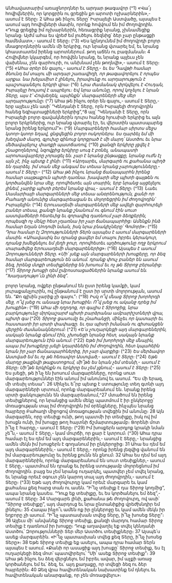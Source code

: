
Անհավատարիմ առաջնորդներ եւ արդար թագավոր
(^1) «Վա՜յ հովիվներին, որ կորցրին ու ցրեցին քո արոտի ոչխարներին»,- ասում է Տերը։ 2 Ահա թե ինչու Տերը՝ Իսրայելի
Աստվածը, այսպես է ասում այդ հովիվների մասին, որոնք հովվում են իմ ժողովրդին. «Դուք ցրեցիք իմ ոչխարներին,
հեռացրիք նրանց, չխնամեցիք նրանց։ Այժմ ահա ես վրեժ եմ լուծելու ձեզնից՝ ձեր չար ընթացքի համեմատ»,- ասում է
Տերը։
(^3) «Ես կընդունեմ իմ ժողովրդի բոլոր մնացորդներին ամեն մի երկրից, ուր նրանց վտարել եմ, եւ նրանց կհաստատեմ
իրենց արոտներում. թող աճեն ու բազմանան։ 4 Հովիվներ կկարգեմ, որ հովվեն նրանց, եւ նրանք այլեւս չեն վախենա, չեն
զարհուրի, ու անխնամ չեն թողնվի»,- ասում է Տերը։
(^5) _«Ահա օրեր են գալու,- ասում է Տերը,-
եւ ես Դավթի համար ծնունդ եմ տալու մի արդար շառավիղի,
որ թագավորելու է որպես արքա.
նա խելամիտ է լինելու,
իրավունք ու արդարություն է պաշտպանելու երկրի վրա։_
(^6) _Նրա ժամանակ փրկվելու է Հուդան,
Իսրայելը հույսով է ապրելու։
Եվ նրա անունը, որով կոչելու է նրան Տերը,
այս է՝ Հովսեդեկ, այսինքն՝ մարգարեների մեջ մեր արդարությունը։_
(^7) Ահա թե ինչու օրեր են գալու,- ասում է Տերը,- երբ այլեւս չեն ասի՝ “Կենդանի է Տերը, որն Իսրայելի ժողովրդին
հանեց եգիպտացիների երկրից”,^8 այլ՝ “Կենդանի է Տերը, որն Իսրայելի բոլոր զավակներին դուրս հանեց հյուսիսի
երկրից եւ այն բոլոր երկրներից, ուր նրանց վտարել էր, եւ վերստին պատսպարեց նրանց իրենց երկրում”»։
(^9) _Մարգարեների համար սիրտս մեջս կտոր-կտոր եղավ,
ցնցվեցին բոլոր ոսկորներս.
ես դարձել եմ մի խեղված մարդ,
գլուխը գինուց կորցրած է մի մարդ՝
Աստծու եւ նրա մեծավայելուչ փառքի պատճառով,_
(^10) _քանզի երկիրը լցվել է շնացողներով,
նզովքից երկիրը սուգ է բռնել,
անապատի արոտավայրերը չորացել են.
չար է նրանց ընթացքը,
նրանց ուժն էլ այն չէ, ինչ պետք է լինի։_
(^11) _«Արդարեւ, մարգարե ու քահանա պիղծ են դարձել.
իմ տան մեջ անգամ ես տեսա նրանց չարությունները,- ասում է Տերը։-_
(^12) _Ահա թե ինչու նրանց ճանապարհն իրենց համար սայթաքուն պիտի դառնա.
խավարի մեջ պիտի գայթեն ու կործանվեն նրա մեջ,
որովհետեւ այն տարին, երբ նրանց այցելելու լինեմ,
չարիք պիտի բերեմ նրանց վրա,-
ասում է Տերը։_
(^13) _Նաեւ Սամարիայի մարգարեների մեջ տեսա անօրենություն,
քանի որ Բահաղի անունից մարգարեացան
եւ մոլորեցրին իմ ժողովրդին՝ Իսրայելին։_
(^14) _Երուսաղեմի մարգարեների մեջ ավելի զարհուրելի բաներ տեսա,
քանզի նրանք շնանում ու գնում էին սուտ աստվածների հետեւից
եւ զորավիգ դառնում չար ձեռքերին,
որպեսզի ոչ մեկը հետ չդառնա իր չար ճանապարհից։
Ամենքն ինձ համար եղան Սոդոմի նման,
իսկ նրա բնակիչները՝ Գոմորի»։_
(^15) _Դրա համար էլ Զորությունների Տերն այսպես է ասում մարգարեների մասին.
«Ահավասիկ ես դրանց ցավեր եմ տալու իբրեւ կերակուր,
դրանց խմեցնելու եմ լեղի ջուր,
որովհետեւ պղծությունը ողջ երկրում տարածվեց Երուսաղեմի մարգարեներից»։_
(^16) _Այսպես է ասում Զորությունների Տերը.
«Մի՛ լսեք այն մարգարեների խոսքերը,
որ ձեզ համար մարգարեություն են անում.
դրանք փուչ բաներ են ասում ձեզ,
իրենց մտքի տեսիլքներից են խոսում
եւ ոչ թե Տիրոջ բերանից։_
(^17) _Տիրոջ խոսքի դեմ ըմբոստացածներին նրանք ասում են.
“Խաղաղությո՜ւն լինի ձեզ”._


բոլոր նրանց, ովքեր ընթանում են ըստ իրենց կամքի,
կամ յուրաքանչյուրին, ով ընթանում է ըստ իր սրտի մոլորության,
ասում են. “Քո գլխին չարիք չի գալու”։
(^18) _Իսկ ո՞վ մնաց Տիրոջ խորհրդի մեջ, ո՞վ լսեց ու անսաց նրա խոսքին։
Ո՞վ լսեց ու ականջ դրեց իմ խոսքին»։_
(^19) _Ահա մի դղրդոց, որ գալիս է Տիրոջից,
նրա բարկությունը մրրկաշարժ պիտի բարձրանա ամբարիշտների վրա, պիտի գա_
(^20) _Տիրոջ ցասումը եւ չնահանջի,
մինչեւ որ կատարի եւ հաստատի իր սրտի փափագը.
եւ դա պիտի իմանան ու գիտակցեն վերջին ժամանակներում։_
(^21) _«Ե՛ս չուղարկեցի այդ մարգարեներին,
սակայն նրանք գնում էին,
չխոսեցի նրանց հետ,
սակայն նրանք մարգարեություն էին անում։_
(^22) _Եթե իմ խորհրդի մեջ մնային,
ապա իմ խոսքերը լսելի կդարձնեին իմ ժողովրդին,
հետ կպահեին նրան իր չար ճանապարհներից,
իր չար վարքից։_
(^23) _Ես մերձավոր Աստված եմ եւ ոչ թե հեռավոր Աստված,- ասում է Տերը։_
(^24) _Եթե մարդը թաքնվի թաքստոցում,
մի՞թե ես նրան չեմ տեսնի,-
ասում է Տերը։
Մի՞թե երկինքն ու երկիրը ես չեմ լցնում,-
ասում է Տերը։_
(^25) Ես լսեցի, թե ի՛նչ են խոսում մարգարեները, որոնք սուտ մարգարեություններ էին անում իմ անունով եւ ասում. “Ես
մի երազ, մի տեսիլ տեսա”։ 26 Մինչեւ ե՞րբ պետք է ստությունը տեղ գտնի այդ մարգարեների սրտում, որոնք
մարգարեանում են. նրանք իրենց սրտի ցանկությունն են մարգարեանում,^27 մտածում են իրենց տեսիլքներով, որ
նրանցից ամեն մեկը պատմում է իր ընկերոջը՝ մոռացության տալ իմ ժողովրդին իմ օրենքները, ինչպես նրանց հայրերը
Բահաղի միջոցով մոռացության տվեցին իմ անունը։ 28 Այն մարգարեն, որը տեսիլք ունի, թող պատմի իր տեսիլքը, իսկ
ով իմ խոսքն ունի, իմ խոսքը թող հայտնի ճշմարտությամբ։
Ցորենի մոտ ի՞նչ է հարդը,- ասում է Տերը։
(^29) Իմ խոսքերն արդյոք կրակի նման չե՞ն,- ասում է Տերը,- կամ մուրճի, որ քար է կտրում։
(^30) Ահա դրա համար էլ ես դեմ եմ այդ մարգարեներին,- ասում է Տերը,- նրանցից ամեն մեկն իմ խոսքերն է գողանում
իր ընկերոջից։ 31 Ահա ես դեմ եմ այդ մարգարեներին,- ասում է Տերը,- որոնք իրենց լեզվից վանում են իմ
մարգարեությունը եւ իրենց քունն են քնում։ 32 Ահա ես դեմ եմ այդ մարգարեներին, որոնք մարգարեանում են սուտ
տեսիլքներ,- ասում է Տերը,- պատմում են դրանք եւ իրենց ստությամբ մոլորեցնում իմ ժողովրդին. բայց ես չեմ նրանց
ուղարկել, պատվեր չեմ տվել նրանց, եւ նրանք որեւէ օգուտ չեն կարող տալ այդ ժողովրդին,- ասում է Տերը։
(^33) Եթե այդ ժողովուրդը կամ որեւէ մարգարե եւ կամ քահանա քեզ հարց տան ու ասեն. “Ի՞նչ տեսիլք է դա Տիրոջ
կողմից”, ապա նրանց կասես. “Դուք եք տեսիլքը, եւ ես կործանելու եմ ձեզ”,- ասում է Տերը։ 34 Մարգարե լինի, քահանա
թե ժողովուրդ, ով ասի՝ “Տիրոջ տեսիլքը”, այդ մարդուց եւ նրա ընտանիքից վրեժխնդիր եմ լինելու։ 35 Հապա ինչո՞ւ ամեն
ոք իր ընկերոջը եւ կամ ամեն մեկն իր եղբորը չի ասում. “Ի՞նչ պատասխան տվեց Տերը, ի՞նչ խոսեց Տերը”։ 36 Այլեւս մի՛
անվանեք Տիրոջ տեսիլք, քանզի մարդու համար Տիրոջ տեսիլք է դառնում իր խոսքը։ Դուք աղավաղել եք տվել կենդանի
Աստծու՝ Զորությունների Տեր մեր Աստծու տեսիլքները։ 37 Այսպե՛ս ասեք մարգարեին. «Ի՞նչ պատասխան տվեց քեզ
Տերը, ի՞նչ խոսեց Տերը»։ 38 Եթե Տիրոջ տեսիլք եք ասելու, ապա դրա համար Տերն այսպես է ասում. «Քանի որ ասացիք
այդ խոսքը՝ Տիրոջ տեսիլք, ես էլ ուղարկեցի ձեզ մոտ՝ պատվիրելու՝ “Մի՛ ասեք Տիրոջ տեսիլք”։ 39 Ահա թե ինչու ես ձեզ
վերցնելու եմ իբրեւ ավար, իմ աչքի առաջ կործանելու եմ եւ՛ ձեզ, եւ՛ այդ քաղաքը, որ տվեցի ձեզ ու ձեր հայրերին։ 40 Ձեզ
վրա հավիտենական նախատինք եմ դնելու եւ հավիտենական անարգանք, որ չեն մոռացվելու»։
